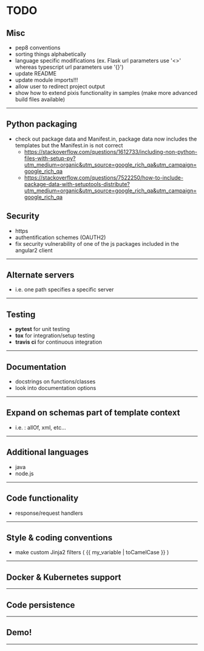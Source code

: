 # **TODO**

## Misc
- pep8 conventions
- sorting things alphabetically
- language specific modifications (ex. Flask url parameters use '<>' whereas typescript url parameters use '{}')
- update README
- update module imports!!!
- allow user to redirect project output
- show how to extend pixis functionality in samples (make more advanced build files available)
---
## Python packaging
- check out package data and Manifest.in, package data now includes the templates but the Manifest.in is not correct
    - https://stackoverflow.com/questions/1612733/including-non-python-files-with-setup-py?utm_medium=organic&utm_source=google_rich_qa&utm_campaign=google_rich_qa
    - https://stackoverflow.com/questions/7522250/how-to-include-package-data-with-setuptools-distribute?utm_medium=organic&utm_source=google_rich_qa&utm_campaign=google_rich_qa
## Security
- https
- authentification schemes (OAUTH2)
- fix security vulnerability of one of the js packages included in the angular2 client
---
## Alternate servers
- i.e. one path specifies a specific server
---
## Testing
- **pytest** for unit testing
- **tox** for integration/setup testing
- **travis ci** for continuous integration
---

## Documentation
- docstrings on functions/classes
- look into documentation options
---

## Expand on schemas part of template context
- i.e. : allOf, xml, etc...
---

## Additional languages
- java
- node.js
---

## Code functionality
- response/request handlers
---

## Style & coding conventions
- make custom Jinja2 filters ( {{ my_variable | toCamelCase }} )
---

## Docker & Kubernetes support
---

## Code persistence
---

## Demo!
---
